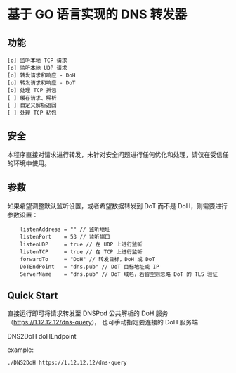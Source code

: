 # 基于 GO 语言实现的 DNS 转发器

## 功能

```
[o] 监听本地 TCP 请求
[o] 监听本地 UDP 请求
[o] 转发请求和响应 - DoH
[o] 转发请求和响应 - DoT
[o] 处理 TCP 拆包
[ ] 缓存请求、解析
[ ] 自定义解析返回
[ ] 处理 TCP 粘包
```

## 安全

本程序直接对请求进行转发，未针对安全问题进行任何优化和处理，请仅在受信任的环境中使用。

## 参数

如果希望调整默认监听设置，或者希望数据转发到 DoT 而不是 DoH，则需要进行参数设置：
```
    listenAddress = "" // 监听地址
    listenPort    = 53 // 监听端口
    listenUDP     = true // 在 UDP 上进行监听
    listenTCP     = true // 在 TCP 上进行监听
    forwardTo     = "DoH" // 转发目标，DoH 或 DoT
    DoTEndPoint   = "dns.pub" // DoT 目标地址或 IP
    ServerName    = "dns.pub" // DoT 域名，若留空则忽略 DoT 的 TLS 验证
```

## Quick Start

直接运行即可将请求转发至 DNSPod 公共解析的 DoH 服务（https://1.12.12.12/dns-query)，
也可手动指定要连接的 DoH 服务端

DNS2DoH doHEndpoint

example:
```shell
./DNS2DoH https://1.12.12.12/dns-query
```

